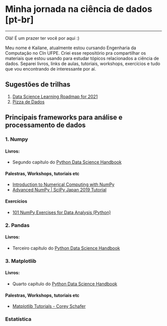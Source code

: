 # Minha jornada na ciência de dados [pt-br]
---

Olá! É um prazer ter você por aqui :)

Meu nome é Kailane, atualmente estou cursando Engenharia da Computação no CIn UFPE. Criei esse repositório pra compartilhar os materiais que estou usando para estudar tópicos relacionados a ciência de dados. Separei livros, links de aulas, tutoriais, workshops, exercícios e tudo que vou encontrando de interessante por aí.


## Sugestões de trilhas

1. [Data Science Learning Roadmap for 2021](https://towardsdatascience.com/data-science-learning-roadmap-for-2021-84f2ba09a44f)
2. [Pizza de Dados](https://github.com/PizzaDeDados/datascience-pizza)


## Principais frameworks para análise e processamento de dados

### 1. Numpy

#### Livros:

* Segundo capítulo do [Python Data Science Handbook](https://jakevdp.github.io/PythonDataScienceHandbook/)

#### Palestras, Workshops, tutoriais etc

* [Introduction to Numerical Computing with NumPy](https://www.youtube.com/watch?v=ZB7BZMhfPgk&t=5772s)
* [Advanced NumPy | SciPy Japan 2019 Tutorial](https://www.youtube.com/watch?v=cYugp9IN1-Q)

#### Exercícios

* [101 NumPy Exercises for Data Analysis (Python)](https://www.machinelearningplus.com/python/101-numpy-exercises-python/)

### 2. Pandas

#### Livros:

* Terceiro capítulo do [Python Data Science Handbook](https://jakevdp.github.io/PythonDataScienceHandbook/)

### 3. Matplotlib

#### Livros:

* Quarto capítulo do [Python Data Science Handbook](https://jakevdp.github.io/PythonDataScienceHandbook/)

#### Palestras, Workshops, tutoriais etc

* [Matplotlib Tutorials - Corey Schafer](https://www.youtube.com/watch?v=UO98lJQ3QGI&list=PL-osiE80TeTvipOqomVEeZ1HRrcEvtZB_)


### Estatística





